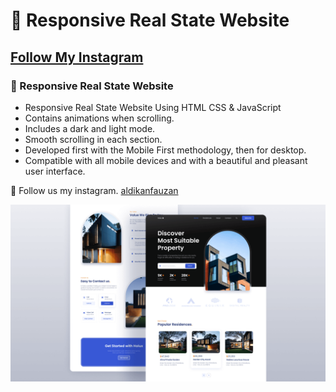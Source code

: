# 🏡 Responsive Real State Website
## [Follow My Instagram](https://www.instagram.com/aldikanfauzan)
### 🏡 Responsive Real State Website

- Responsive Real State Website Using HTML CSS & JavaScript
- Contains animations when scrolling.
- Includes a dark and light mode.
- Smooth scrolling in each section.
- Developed first with the Mobile First methodology, then for desktop.
- Compatible with all mobile devices and with a beautiful and pleasant user interface.

💙 Follow us my instagram. [aldikanfauzan](https://www.instagram.com/aldikanfauzan)

![preview img](/preview.png)
